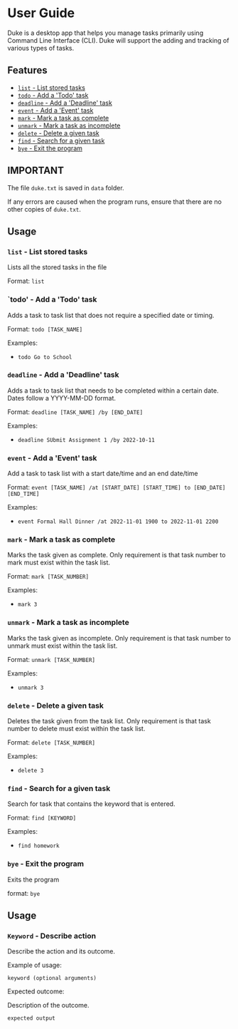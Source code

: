 # User Guide
Duke is a desktop app that helps you manage tasks primarily using Command Line Interface (CLI). Duke will support the adding and tracking of various types of tasks.
## Features 
- [`list` - List stored tasks](#list---list-stored-tasks)
- [`todo` - Add a 'Todo' task](#todo---add-a-todo-task)
- [`deadline` - Add a 'Deadline' task](#deadline---add-a-deadline-task)
- [`event` - Add a 'Event' task](#event---add-a-event-task)
- [`mark` - Mark a task as complete](#mark---mark-a-task-as-complete)
- [`unmark` - Mark a task as incomplete](#unmark---mark-a-task-as-incomplete)
- [`delete` - Delete a given task](#delete---delete-a-given-task)
- [`find` - Search for a given task](#find---search-for-a-given-task)
- [`bye` - Exit the program](#bye---exit-the-program)

## IMPORTANT
The file `duke.txt` is saved in `data` folder. 

If any errors are caused when the program runs, ensure that there are no other copies of `duke.txt`.

## Usage

### `list` - List stored tasks

Lists all the stored tasks in the file

Format: `list`

### `todo' - Add a 'Todo' task

Adds a task to task list that does not require a specified date or timing.

Format: `todo [TASK_NAME]`

Examples:
- `todo Go to School`

### `deadline` - Add a 'Deadline' task

Adds a task to task list that needs to be completed within a certain date.
Dates follow a YYYY-MM-DD format.

Format: `deadline [TASK_NAME] /by [END_DATE]`

Examples:
- `deadline SUbmit Assignment 1 /by 2022-10-11`

### `event` - Add a 'Event' task
Add a task to task list with a start date/time and an end date/time

Format: `event [TASK_NAME] /at [START_DATE] [START_TIME] to [END_DATE] [END_TIME]`

Examples:
- `event Formal Hall Dinner /at 2022-11-01 1900 to 2022-11-01 2200`

### `mark` - Mark a task as complete
Marks the task given as complete. Only requirement is that task number to mark must exist within the task list.

Format: `mark [TASK_NUMBER]`

Examples:
- `mark 3`

### `unmark` - Mark a task as incomplete
Marks the task given as incomplete. Only requirement is that task number to unmark must exist within the task list.

Format: `unmark [TASK_NUMBER]`

Examples:
- `unmark 3`

### `delete` - Delete a given task
Deletes the task given from the task list. Only requirement is that task number to delete must exist within the task list.

Format: `delete [TASK_NUMBER]`

Examples:
- `delete 3`

### `find` - Search for a given task
Search for task that contains the keyword that is entered.

Format: `find [KEYWORD]`

Examples:
- `find homework`

### `bye` - Exit the program
Exits the program

format: `bye`





## Usage

### `Keyword` - Describe action

Describe the action and its outcome.

Example of usage: 

`keyword (optional arguments)`

Expected outcome:

Description of the outcome.

```
expected output
```
